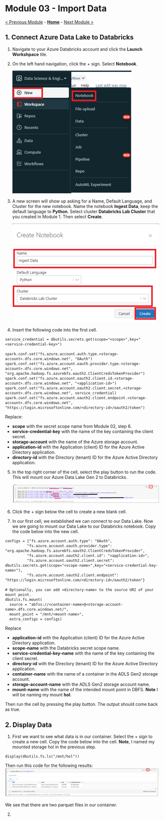 # Module 03 - Import Data

[< Previous Module](../Modules/module02.md) - **[Home](../README.md)** - [Next Module >](../Modules/module04.md)


## 1. Connect Azure Data Lake to Databricks

1. Navigate to your Azure Databricks account and click the **Launch Workshpace** tile.
2. On the left hand navigation, click the + sign. Select **Notebook**.

    ![new notebook](../Images/Module03/newnotebook.png)

3. A new screen will show up asking for a Name, Default Language, and Cluster for the new notebook. Name the notebook **Ingest Data**, keep the default language to **Python**. Select cluster **Databricks Lab Cluster** that you created in Module 1. Then select **Create**.

    ![Create Notebook](../Images/Module03/createnotebook.png)

4. Insert the following code into the first cell.

```
service_credential = dbutils.secrets.get(scope="<scope>",key="<service-credential-key>")

spark.conf.set("fs.azure.account.auth.type.<storage-account>.dfs.core.windows.net", "OAuth")
spark.conf.set("fs.azure.account.oauth.provider.type.<storage-account>.dfs.core.windows.net", "org.apache.hadoop.fs.azurebfs.oauth2.ClientCredsTokenProvider")
spark.conf.set("fs.azure.account.oauth2.client.id.<storage-account>.dfs.core.windows.net", "<application-id>")
spark.conf.set("fs.azure.account.oauth2.client.secret.<storage-account>.dfs.core.windows.net", service_credential)
spark.conf.set("fs.azure.account.oauth2.client.endpoint.<storage-account>.dfs.core.windows.net", "https://login.microsoftonline.com/<directory-id>/oauth2/token")
```

   Replace:

 * **scope** with the secret scope name from Module 02, step 6.
 * **service-credential-key** with the name of the key containing the client secret.
 * **storage-account** with the name of the Azure storage account.
 * **application-id** with the Application (client) ID for the Azure Active Directory application.
 * **directory-id** with the Directory (tenant) ID for the Azure Active Directory application.

5. In the top right corner of the cell, select the play button to run the code. This will mount our Azure Data Lake Gen 2 to Databricks.

    ![Connect to ADLS](../Images/Module03/connecttoadls.png)

6. Click the + sign below the cell to create a new blank cell.
7. In our first cell, we established we can connect to our Data Lake. Now we are going to mount our Data Lake to our Databricks notebook. Copy the code below into the new cell.

```
configs = {"fs.azure.account.auth.type": "OAuth",
          "fs.azure.account.oauth.provider.type": "org.apache.hadoop.fs.azurebfs.oauth2.ClientCredsTokenProvider",
          "fs.azure.account.oauth2.client.id": "<application-id>",
          "fs.azure.account.oauth2.client.secret": dbutils.secrets.get(scope="<scope-name>",key="<service-credential-key-name>"),
          "fs.azure.account.oauth2.client.endpoint": "https://login.microsoftonline.com/<directory-id>/oauth2/token"}

# Optionally, you can add <directory-name> to the source URI of your mount point.
dbutils.fs.mount(
  source = "abfss://<container-name>@<storage-account-name>.dfs.core.windows.net/",
  mount_point = "/mnt/<mount-name>",
  extra_configs = configs)
  ```

  Replace

* **application-id** with the Application (client) ID for the Azure Active Directory application.
* **scope-name** with the Databricks secret scope name.
* **service-credential-key-name** with the name of the key containing the client secret.
* **directory-id** with the Directory (tenant) ID for the Azure Active Directory application.
* **container-name** with the name of a container in the ADLS Gen2 storage account.
* **storage-account-name** with the ADLS Gen2 storage account name.
* **mount-name** with the name of the intended mount point in DBFS. **Note** I will be naming my mount **hol**.

Then run the cell by pressing the play button. The output should come back as true.

## 2. Display Data
1. First we want to see what data is in our container. Select the + sign to create a new cell. Copy the code below into the cell. **Note**, I named my mounted storage hol in the previous step.

```
display(dbutils.fs.ls("/mnt/hol"))
```
Then run this code for the following results:
    ![Display Container Files](../Images/Module03/displayfiles.png)

We see that there are two parquet files in our container.

2. 
